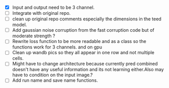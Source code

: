 <!-- add checklist -->
- [x] Input and output need to be 3 channel. 
- [ ] Integrate with original repo.
- [ ] clean up original repo comments especially the dimensions in the teed model.
- [ ] Add gaussian noise corruption from the fast corruption code but of moderate strength ? 
- [ ] Rewrite loss function to be more readable and as a class so the functions work for 3 channels. and on gpu
- [ ] Clean up wandb pics so they all appear in one row and not multiple cells.
- [ ] Might have to change architecture because currently pred combined doesn't have any useful information and its not learning either.Also may have to condition on the input image.? 
- [ ] Add run name and save name functions.
